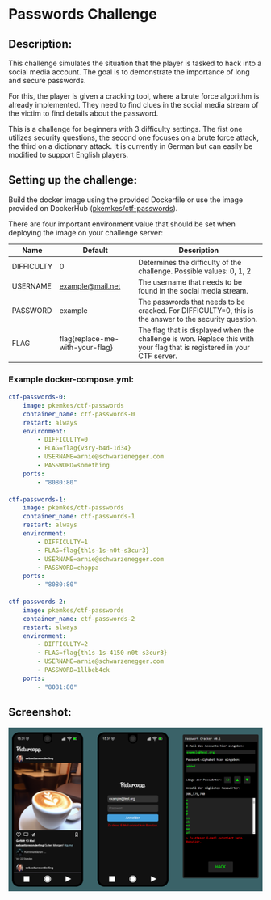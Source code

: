 # Passwords Challenge

## Description:

This challenge simulates the situation that the player is tasked to hack into a social media account. The goal is to demonstrate the importance of long and secure passwords.

For this, the player is given a cracking tool, where a brute force algorithm is already implemented. They need to find clues in the social media stream of the victim to find details about the password.

This is a challenge for beginners with 3 difficulty settings. The fist one utilizes security questions, the second one focuses on a brute force attack, the third on a dictionary attack. It is currently in German but can easily be modified to support English players.

## Setting up the challenge:

Build the docker image using the provided Dockerfile or use the image provided on DockerHub ([pkemkes/ctf-passwords](https://hub.docker.com/repository/docker/pkemkes/ctf-passwords/general)).

There are four important environment value that should be set when deploying the image on your challenge server:

| Name | Default | Description |
|--------|--------|---|
| DIFFICULTY | 0 | Determines the difficulty of the challenge. Possible values: 0, 1, 2 |
| USERNAME | example@mail.net | The username that needs to be found in the social media stream. |
| PASSWORD | example | The passwords that needs to be cracked. For DIFFICULTY=0, this is the answer to the security question. |
| FLAG | flag{replace-me-with-your-flag} | The flag that is displayed when the challenge is won. Replace this with your flag that is registered in your CTF server. |

### Example docker-compose.yml:

```yaml
ctf-passwords-0:
    image: pkemkes/ctf-passwords
    container_name: ctf-passwords-0
    restart: always
    environment:
        - DIFFICULTY=0
        - FLAG=flag{v3ry-b4d-1d34}
        - USERNAME=arnie@schwarzenegger.com
        - PASSWORD=something
    ports:
        - "8080:80"

ctf-passwords-1:
    image: pkemkes/ctf-passwords
    container_name: ctf-passwords-1
    restart: always
    environment:
        - DIFFICULTY=1
        - FLAG=flag{th1s-1s-n0t-s3cur3}
        - USERNAME=arnie@schwarzenegger.com
        - PASSWORD=choppa
    ports:
        - "8080:80"

ctf-passwords-2:
    image: pkemkes/ctf-passwords
    container_name: ctf-passwords-2
    restart: always
    environment:
        - DIFFICULTY=2
        - FLAG=flag{th1s-1s-4150-n0t-s3cur3}
        - USERNAME=arnie@schwarzenegger.com
        - PASSWORD=1llbeb4ck
    ports:
        - "8081:80"
```

## Screenshot:

<img src="./assets/screenshot.png" alt="screenshot.png" width="800"/>
